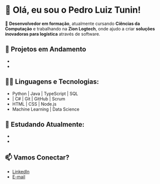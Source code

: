 # 👋 Olá, eu sou o Pedro Luiz Tunin!

🚀 **Desenvolvedor em formação**, atualmente cursando **Ciências da Computação** e trabalhando na **Zion Logtech**, onde ajudo a criar **soluções inovadoras para logística** através de software.

## 🚧 Projetos em Andamento
- 
- 
  
## 👨‍💻 Linguagens e Tecnologias:
- Python | Java | TypeScript | SQL
- | C# | Git | GitHub | Scrum
- HTML | CSS | Node.js
- Machine Learning | Data Science

## 🌱 Estudando Atualmente:
- 
- 

## 📫 Vamos Conectar?
- [LinkedIn](https://www.linkedin.com/in/pedroluiztunin)
- [E-mail](mailto:pedro@example.com)
